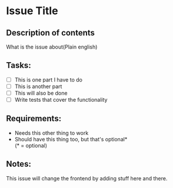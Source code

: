 # Issue Title

## Description of contents
What is the issue about(Plain english)
## Tasks:
- [ ] This is one part I have to do
- [ ] This is another part
- [ ] This will also be done
- [ ] Write tests that cover the functionality

## Requirements:
* Needs this other thing to work
* Should have this thing too, but that's optional*
<br>(* = optional)

## Notes:
This issue will change the frontend by adding stuff here and there.
